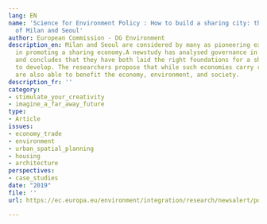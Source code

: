 ```yaml
---
lang: EN
name: 'Science for Environment Policy : How to build a sharing city: the approaches
  of Milan and Seoul'
author: European Commission - DG Environment
description_en: Milan and Seoul are considered by many as pioneering examples of cities
  in promoting a sharing economy.A newstudy has analysed governance in these two cities,
  and concludes that they have both laid the right foundations for a sharing economy
  to develop. The researchers propose that while such economies carry risks, they
  are also able to benefit the economy, environment, and society.
description_fr: ''
category:
- stimulate_your_creativity
- imagine_a_far_away_future
type:
- Article
issues:
- economy_trade
- environment
- urban_spatial_planning
- housing
- architecture
perspectives:
- case_studies
date: "2019"
file: ''
url: https://ec.europa.eu/environment/integration/research/newsalert/pdf/how_to_build_a_sharing_city_approaches_of_milan_and_seoul_520na5_en.pdf?utm_medium=social&utm_source=linkedin-company

---
```

